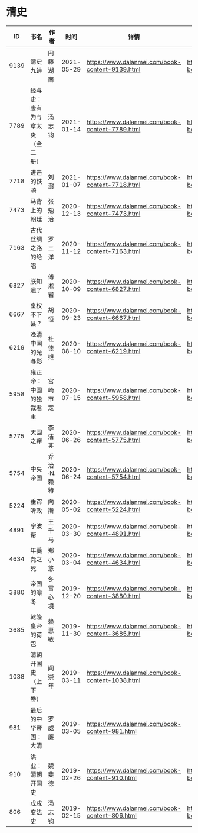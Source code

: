 # 清史

| ID | 书名 | 作者 | 时间 | 详情 | 下载页面 | EPUB下载链接 | MOBI下载链接 | AZW3下载链接 |
| --- | --- | --- | --- | --- | --- | --- | --- | --- |
| 9139 | 清史九讲 | 内藤湖南 | 2021-05-29 | https://www.dalanmei.com/book-content-9139.html | https://www.dalanmei.com/download-book-9139.html | http://ct.dalanmei.com/f/31084289-571724201-bff6e7 | http://ct.dalanmei.com/f/31084289-572112286-91038a | http://ct.dalanmei.com/f/31084289-572116175-fd0b44 |
| 7789 | 经与史：康有为与章太炎（全二册） | 汤志钧 | 2021-01-14 | https://www.dalanmei.com/book-content-7789.html | https://www.dalanmei.com/download-book-7789.html | http://ct.dalanmei.com/f/31084289-571652995-a157b4 | http://ct.dalanmei.com/f/31084289-572117455-58926e | http://ct.dalanmei.com/f/31084289-572179888-4f6170 |
| 7718 | 进击的铁骑 | 刘澍 | 2021-01-07 | https://www.dalanmei.com/book-content-7718.html | https://www.dalanmei.com/download-book-7718.html | http://ct.dalanmei.com/f/31084289-571651268-6e1cf1 | http://ct.dalanmei.com/f/31084289-572120077-4e72c9 | http://ct.dalanmei.com/f/31084289-572180171-15b3e3 |
| 7473 | 马背上的朝廷 | 张勉治 | 2020-12-13 | https://www.dalanmei.com/book-content-7473.html | https://www.dalanmei.com/download-book-7473.html | http://ct.dalanmei.com/f/31084289-571635379-152b0f | http://ct.dalanmei.com/f/31084289-572124568-cf45b1 | http://ct.dalanmei.com/f/31084289-572185044-b51d61 |
| 7163 | 古代丝绸之路的绝唱 | 罗三洋 | 2020-11-12 | https://www.dalanmei.com/book-content-7163.html | https://www.dalanmei.com/download-book-7163.html | http://ct.dalanmei.com/f/31084289-571536642-c1ad79 | http://ct.dalanmei.com/f/31084289-571804959-01e670 | http://ct.dalanmei.com/f/31084289-572195579-3c71c3 |
| 6827 | 朕知道了 | 傅淞岩 | 2020-10-09 | https://www.dalanmei.com/book-content-6827.html | https://www.dalanmei.com/download-book-6827.html | http://ct.dalanmei.com/f/31084289-571547121-ef41d5 | http://ct.dalanmei.com/f/31084289-571816083-07b31a | http://ct.dalanmei.com/f/31084289-572198037-0a600c |
| 6667 | 皇权不下县？ | 胡恒 | 2020-09-23 | https://www.dalanmei.com/book-content-6667.html | https://www.dalanmei.com/download-book-6667.html | http://ct.dalanmei.com/f/31084289-571549624-6d7e22 | http://ct.dalanmei.com/f/31084289-571833217-5b76b4 | http://ct.dalanmei.com/f/31084289-572200408-d2f82b |
| 6219 | 晚清中国的光与影 | 杜德维 | 2020-08-10 | https://www.dalanmei.com/book-content-6219.html | https://www.dalanmei.com/download-book-6219.html | http://ct.dalanmei.com/f/31084289-571557456-4b29d8 | http://ct.dalanmei.com/f/31084289-571915037-a1e2c7 | http://ct.dalanmei.com/f/31084289-572203741-e8130e |
| 5958 | 雍正帝：中国的独裁君主 | 宫崎市定 | 2020-07-15 | https://www.dalanmei.com/book-content-5958.html | https://www.dalanmei.com/download-book-5958.html | http://ct.dalanmei.com/f/31084289-571562388-43a26f | http://ct.dalanmei.com/f/31084289-571992289-b1e2f9 | http://ct.dalanmei.com/f/31084289-571910956-1b9e1f |
| 5775 | 天国之痒 | 李洁非 | 2020-06-26 | https://www.dalanmei.com/book-content-5775.html | https://www.dalanmei.com/download-book-5775.html | http://ct.dalanmei.com/f/31084289-571608840-2ea1c4 | http://ct.dalanmei.com/f/31084289-571735939-83767e | http://ct.dalanmei.com/f/31084289-571914052-6e6e35 |
| 5754 | 中央帝国 | 乔治·N.赖特 | 2020-06-24 | https://www.dalanmei.com/book-content-5754.html | https://www.dalanmei.com/download-book-5754.html | http://ct.dalanmei.com/f/31084289-571608350-6f9ef8 | http://ct.dalanmei.com/f/31084289-571736041-cb6744 | http://ct.dalanmei.com/f/31084289-571914206-4d7208 |
| 5224 | 垂帘听政 | 向斯 | 2020-05-02 | https://www.dalanmei.com/book-content-5224.html | https://www.dalanmei.com/download-book-5224.html | http://ct.dalanmei.com/f/31084289-571515985-9da11e | http://ct.dalanmei.com/f/31084289-571777468-e5e7e7 | http://ct.dalanmei.com/f/31084289-571922846-471bdf |
| 4891 | 宁波帮 | 王千马 | 2020-03-30 | https://www.dalanmei.com/book-content-4891.html | https://www.dalanmei.com/download-book-4891.html | http://ct.dalanmei.com/f/31084289-571594843-6f74b6 | http://ct.dalanmei.com/f/31084289-572122994-b765b8 | http://ct.dalanmei.com/f/31084289-571981728-4f011a |
| 4634 | 年羹尧之死 | 郑小悠 | 2020-03-04 | https://www.dalanmei.com/book-content-4634.html | https://www.dalanmei.com/download-book-4634.html | http://ct.dalanmei.com/f/31084289-571593555-d0d0c1 | http://ct.dalanmei.com/f/31084289-572131497-613618 | http://ct.dalanmei.com/f/31084289-571986950-7eaa08 |
| 3880 | 帝国的凛冬 | 冬雪心境 | 2019-12-20 | https://www.dalanmei.com/book-content-3880.html | https://www.dalanmei.com/download-book-3880.html | http://ct.dalanmei.com/f/31084289-571548680-c45c88 | http://ct.dalanmei.com/f/31084289-571820181-e10a65 | http://ct.dalanmei.com/f/31084289-572058785-092031 |
| 3685 | 乾隆皇帝的荷包 | 赖惠敏 | 2019-11-30 | https://www.dalanmei.com/book-content-3685.html | https://www.dalanmei.com/download-book-3685.html | http://ct.dalanmei.com/f/31084289-571550566-2a52f2 | http://ct.dalanmei.com/f/31084289-571849253-9fbcbe | http://ct.dalanmei.com/f/31084289-572066940-cc6435 |
| 1038 | 清朝开国史（上下卷） | 阎崇年 | 2019-03-11 | https://www.dalanmei.com/book-content-1038.html |  |  |  |  |
| 981 | 最后的中华帝国：大清 | 罗威廉 | 2019-03-05 | https://www.dalanmei.com/book-content-981.html |  |  |  |  |
| 910 | 洪业：清朝开国史 | 魏斐德 | 2019-02-26 | https://www.dalanmei.com/book-content-910.html | https://www.dalanmei.com/download-book-910.html | http://ct.dalanmei.com/f/31084289-571451659-9802d4 | http://ct.dalanmei.com/f/31084289-571785310-cdb328 | http://ct.dalanmei.com/f/31084289-571885452-0edfd9 |
| 806 | 戊戌变法史 | 汤志钧 | 2019-02-15 | https://www.dalanmei.com/book-content-806.html | https://www.dalanmei.com/download-book-806.html | http://ct.dalanmei.com/f/31084289-584473448-1d5538 | http://ct.dalanmei.com/f/31084289-582969107-aa371c | http://ct.dalanmei.com/f/31084289-582968036-91a96f |
